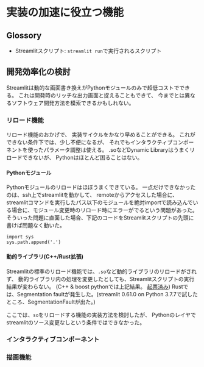 # 実装の加速に役立つ機能
## Glossory
* Streamlitスクリプト: `streamlit run`で実行されるスクリプト

## 開発効率化の検討
Streamlitは動的な画面書き換えがPythonモジュールのみで超低コストでできる。
これは開発時のリッチな出力画面と捉えることもできて、
今までとは異なるソフトウェア開発方法を模索できるかもしれない。

### リロード機能
リロード機能のおかげで、
実装サイクルをかなり早めることができる。
これができない条件下では、少し不便になるが、
それでもインタラクティブコンポーネントを使ったパラメータ調整は使える。
.soなどDynamic Libraryはうまくリロードできないが、
Pythonはほとんど困ることはない。

#### Pythonモジュール
Pythonモジュールのリロードはほぼうまくできている。
一点だけできなかったのは、ssh上でstreamlitを動かして、
remoteからアクセスした場合に、streamlitコマンドを実行したパス以下のモジュールを絶対importで読み込んでいる場合に、モジュール変更時のリロード時にエラーがでるという問題があった。そういった問題に直面した場合、下記のコードをStreamlitスクリプトの先頭に書けば問題なく動いた。

```
import sys
sys.path.append('.')
```

#### 動的ライブラリ(C++/Rust拡張)
Streamlitの標準のリロード機能では、`.so`など動的ライブラリのリロードがされず、
動的ライブラリ内の処理を変更したとしても、Streamlitスクリプトの実行結果が変わらない。
(C++ & boost pythonでは上記結果。 [起票済み](https://github.com/streamlit/streamlit/issues/1606))
Rustでは、Segmentation faultが発生した。(streamlit 0.61.0 on Python 3.7.7で試したところ、SegmentationFaultが出た。)

ここでは、`so`をリロードする機能の実装方法を検討したが、
Pythonのレイヤでstreamlitのソース変更なしという条件ではできなかった。

### インタラクティブコンポーネント


### 描画機能
